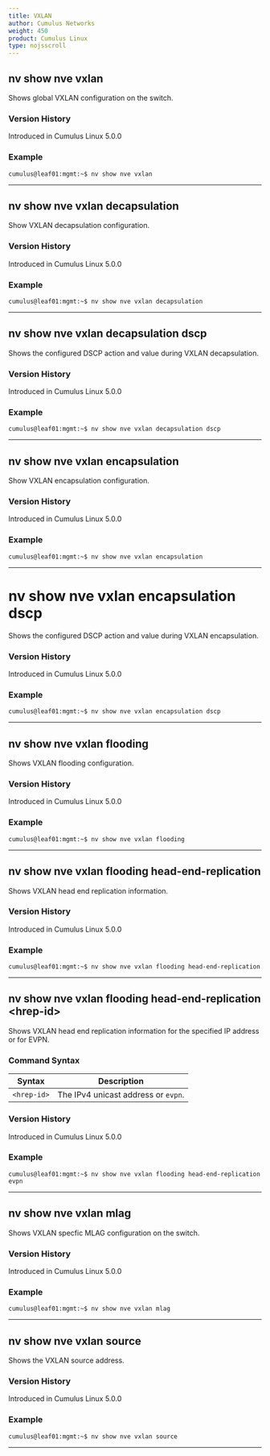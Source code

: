 ```yaml
---
title: VXLAN
author: Cumulus Networks
weight: 450
product: Cumulus Linux
type: nojsscroll
---
```

## nv show nve vxlan

Shows global VXLAN configuration on the switch.

### Version History

Introduced in Cumulus Linux 5.0.0

### Example

```
cumulus@leaf01:mgmt:~$ nv show nve vxlan
```

- - -

## nv show nve vxlan decapsulation

Show VXLAN decapsulation configuration.

### Version History

Introduced in Cumulus Linux 5.0.0

### Example

```
cumulus@leaf01:mgmt:~$ nv show nve vxlan decapsulation
```

- - -

## nv show nve vxlan decapsulation dscp

Shows the configured DSCP action and value during VXLAN decapsulation.

### Version History

Introduced in Cumulus Linux 5.0.0

### Example

```
cumulus@leaf01:mgmt:~$ nv show nve vxlan decapsulation dscp
```

- - -

## nv show nve vxlan encapsulation

Show VXLAN encapsulation configuration.

### Version History

Introduced in Cumulus Linux 5.0.0

### Example

```
cumulus@leaf01:mgmt:~$ nv show nve vxlan encapsulation
```

- - -

# nv show nve vxlan encapsulation dscp

Shows the configured DSCP action and value during VXLAN encapsulation.

### Version History

Introduced in Cumulus Linux 5.0.0

### Example

```
cumulus@leaf01:mgmt:~$ nv show nve vxlan encapsulation dscp
```

- - -

## nv show nve vxlan flooding

Shows VXLAN flooding configuration.

### Version History

Introduced in Cumulus Linux 5.0.0

### Example

```
cumulus@leaf01:mgmt:~$ nv show nve vxlan flooding
```

- - -

## nv show nve vxlan flooding head-end-replication

Shows VXLAN head end replication information.

### Version History

Introduced in Cumulus Linux 5.0.0

### Example

```
cumulus@leaf01:mgmt:~$ nv show nve vxlan flooding head-end-replication
```

- - -

## nv show nve vxlan flooding head-end-replication \<hrep-id\>

Shows VXLAN head end replication information for the specified IP address or for EVPN.

### Command Syntax

| Syntax |  Description   |
| --------- | -------------- |
| `<hrep-id>` | The IPv4 unicast address or `evpn`. |

### Version History

Introduced in Cumulus Linux 5.0.0

### Example

```
cumulus@leaf01:mgmt:~$ nv show nve vxlan flooding head-end-replication evpn
```

- - -

## nv show nve vxlan mlag

Shows VXLAN specfic MLAG configuration on the switch.

### Version History

Introduced in Cumulus Linux 5.0.0

### Example

```
cumulus@leaf01:mgmt:~$ nv show nve vxlan mlag
```

- - -

## nv show nve vxlan source

Shows the VXLAN source address.

### Version History

Introduced in Cumulus Linux 5.0.0

### Example

```
cumulus@leaf01:mgmt:~$ nv show nve vxlan source
```

- - -
